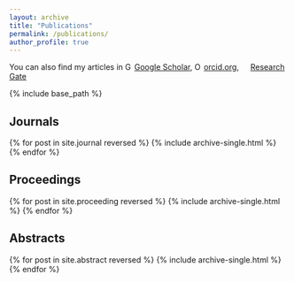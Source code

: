 ```yaml
---
layout: archive
title: "Publications"
permalink: /publications/
author_profile: true
---
```



You can also find my articles in
<a href="https://scholar.google.com/citations?user=_ZJ9X0QAAAAJ&hl=fr&authuser=1"> <img src="https://scholar.google.se/favicon-png.ico" style="width:1em;margin-right:.2em;" alt="Google Scholar icon">Google Scholar</a>, 
<a itemprop="sameAs" content="https://orcid.org/0000-0001-6231-2569
" href="https://orcid.org/0000-0001-6231-2569
" target="orcid.widget" rel="noopener noreferrer" style="vertical-align:top;"><img src="https://orcid.org/sites/default/files/images/orcid_16x16.png" style="width:1em;margin-right:.2em;" alt="ORCID iD icon">orcid.org</a>,
<a href="https://www.researchgate.net/profile/Thanh-an_Pham"><img src="https://c5.rgstatic.net/m/426351313275430/images/favicon/favicon.ico" style="width:1em;margin-right:.2em;">Research Gate</a>

{% include base_path %}

<!--
{% for post in site.publications reversed %}
post.url
	{% if post.url contains 'preprint'%}
Preprints
--------------
{% for item in post.url reversed %}
{% include archive-single.html %}
{% endfor %}
{% endif %}
{% if post.url contains 'journal'%}

Journals
--------------
{% for item in post.url reversed %}
	{% include archive-single.html %}	
{% endfor %}
{% endif %}
{% if post.url contains 'proceeding'%}

Proceedings
--------------
{% for item in post.url reversed %}
	{% include archive-single.html %}	
{% endfor %}
{% endif %}

{% if post.url contains 'abstract'%}
Abstracts
--------------
{% for item in post.url reversed %}
	{% include archive-single.html %}	
{% endfor %}
{% endif %}
{% endfor %}
-->

Journals
--------------

{% for post in site.journal reversed %}
	{% include archive-single.html %}
{% endfor %}

Proceedings
------------------

{% for post in site.proceeding reversed %}
	{% include archive-single.html %}
{% endfor %}

Abstracts
--------------

{% for post in site.abstract reversed %}
	{% include archive-single.html %}
{% endfor %}
